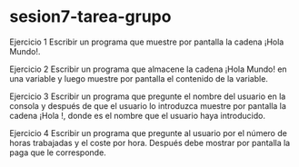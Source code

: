 # sesion7-tarea-grupo

Ejercicio 1
Escribir un programa que muestre por pantalla la cadena ¡Hola Mundo!.


Ejercicio 2
Escribir un programa que almacene la cadena ¡Hola Mundo! en una variable y luego muestre por pantalla el contenido de la variable.


Ejercicio 3
Escribir un programa que pregunte el nombre del usuario en la consola y después de que el usuario lo introduzca muestre por pantalla la cadena ¡Hola <nombre>!, donde <nombre> es el nombre que el usuario haya introducido.


Ejercicio 4
Escribir un programa que pregunte al usuario por el número de horas trabajadas y el coste por hora. Después debe mostrar por pantalla la paga que le corresponde.
